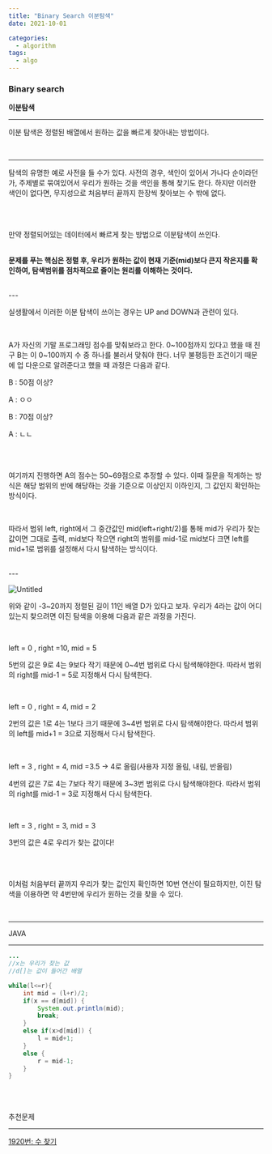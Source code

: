 ```yaml
---
title: "Binary Search 이분탐색"
date: 2021-10-01

categories:
  - algorithm
tags:
  - algo
---
```



### Binary search
**이분탐색**

---

이분 탐색은 정렬된 배열에서 원하는 값을 빠르게 찾아내는 방법이다.

<br>

---

탐색의 유명한 예로 사전을 들 수가 있다. 사전의 경우, 색인이 있어서 가나다 순이라던가, 주제별로 묶여있어서 우리가 원하는 것을 색인을 통해 찾기도 한다. 하지만 이러한 색인이 없다면, 무지성으로 처음부터 끝까지 한장씩 찾아보는 수 밖에 없다.

<br><br>

만약 정렬되어있는 데이터에서 빠르게 찾는 방법으로 이분탐색이 쓰인다.<br><br>

**문제를 푸는 핵심은 정렬 후, 우리가 원하는 값이 현재 기준(mid)보다 큰지 작은지를 확인하여, 탐색범위를 점차적으로 줄이는 원리를 이해하는 것이다.**

<br>
---

<br>

실생활에서 이러한 이분 탐색이 쓰이는 경우는 UP and DOWN과 관련이 있다.

<br>

A가 자신의 기말 프로그래밍 점수를 맞춰보라고 한다. 0~100점까지 있다고 했을 때 친구 B는 이 0~100까지 수 중 하나를 불러서 맞춰야 한다. 너무 불평등한 조건이기 때문에 업 다운으로 알려준다고 했을 때 과정은 다음과 같다.

B : 50점 이상?

A : ㅇㅇ

B : 70점 이상?

A : ㄴㄴ

<br><br>

여기까지  진행하면 A의 점수는 50~69점으로 추정할 수 있다. 이때 질문을 적게하는 방식은 해당 범위의 반에 해당하는 것을 기준으로 이상인지 이하인지, 그 값인지 확인하는 방식이다.

<br>

따라서 범위 left, right에서 그 중간값인 mid(left+right/2)를 통해 mid가 우리가 찾는 값이면 그대로 출력, mid보다 작으면 right의 범위를 mid-1로 mid보다 크면 left를 mid+1로 범위를 설정해서 다시 탐색하는 방식이다.

<br>
---

![Untitled](https://user-images.githubusercontent.com/47859845/135489919-91fd9a43-0c2b-4978-81a4-17b8ceb9e5f4.png)

위와 같이 -3~20까지 정렬된 길이 11인 배열 D가 있다고 보자. 우리가 4라는 값이 어디있는지 찾으려면 이진 탐색을 이용해 다음과 같은 과정을 가진다.

<br>

left = 0 , right =10, mid = 5

5번의 값은 9로 4는 9보다 작기 때문에 0~4번 범위로 다시 탐색해야한다. 따라서 범위의 right를 mid-1 = 5로 지정해서 다시 탐색한다.

<br>

left = 0 , right = 4, mid = 2

2번의 값은 1로 4는 1보다 크기 때문에 3~4번 범위로 다시 탐색해야한다. 따라서 범위의 left를 mid+1 = 3으로 지정해서 다시 탐색한다.

<br>

left = 3 , right = 4, mid =3.5 → 4로 올림(사용자 지정 올림, 내림, 반올림)


4번의 값은 7로 4는 7보다 작기 때문에 3~3번 범위로 다시 탐색해야한다. 따라서 범위의 right를 mid-1 = 3로 지정해서 다시 탐색한다.

<br>

left = 3 , right = 3, mid = 3

3번의 값은 4로 우리가 찾는 값이다!

<br><br>

이처럼 처음부터 끝까지 우리가 찾는 값인지 확인하면 10번 연산이 필요하지만, 이진 탐색을 이용하면 약 4번만에 우리가 원하는 것을 찾을 수 있다.

<br>

---

JAVA

---

```java
...
//x는 우리가 찾는 값
//d[]는 값이 들어간 배열

while(l<=r){
	int mid = (l+r)/2;
	if(x == d[mid]) {
		System.out.println(mid);
		break;
	}
	else if(x>d[mid]) {
		l = mid+1;
	}
	else {
		r = mid-1;
	}
}
```

<br><br>

추천문제

---

[1920번: 수 찾기](https://www.acmicpc.net/problem/1920)

<br><br>